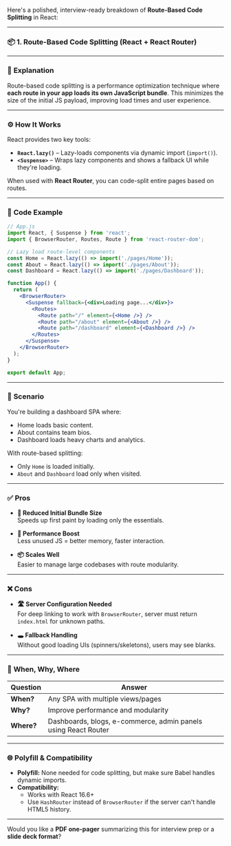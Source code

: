 Here's a polished, interview-ready breakdown of **Route-Based Code Splitting** in React:

---

### 📦 **1. Route-Based Code Splitting (React + React Router)**

---

### 🚀 **Explanation**

Route-based code splitting is a performance optimization technique where **each route in your app loads its own JavaScript bundle**. This minimizes the size of the initial JS payload, improving load times and user experience.

---

### ⚙️ **How It Works**

React provides two key tools:

- **`React.lazy()`** – Lazy-loads components via dynamic import (`import()`).
- **`<Suspense>`** – Wraps lazy components and shows a fallback UI while they're loading.

When used with **React Router**, you can code-split entire pages based on routes.

---

### 🧩 **Code Example**

```jsx
// App.js
import React, { Suspense } from 'react';
import { BrowserRouter, Routes, Route } from 'react-router-dom';

// Lazy load route-level components
const Home = React.lazy(() => import('./pages/Home'));
const About = React.lazy(() => import('./pages/About'));
const Dashboard = React.lazy(() => import('./pages/Dashboard'));

function App() {
  return (
    <BrowserRouter>
      <Suspense fallback={<div>Loading page...</div>}>
        <Routes>
          <Route path="/" element={<Home />} />
          <Route path="/about" element={<About />} />
          <Route path="/dashboard" element={<Dashboard />} />
        </Routes>
      </Suspense>
    </BrowserRouter>
  );
}

export default App;
```

---

### 📘 **Scenario**

You're building a dashboard SPA where:

- Home loads basic content.
- About contains team bios.
- Dashboard loads heavy charts and analytics.

With route-based splitting:
- Only `Home` is loaded initially.
- `About` and `Dashboard` load only when visited.

---

### ✅ **Pros**

- **🔽 Reduced Initial Bundle Size**  
  Speeds up first paint by loading only the essentials.

- **🚀 Performance Boost**  
  Less unused JS = better memory, faster interaction.

- **📦 Scales Well**  
  Easier to manage large codebases with route modularity.

---

### ❌ **Cons**

- **🛣️ Server Configuration Needed**  
  For deep linking to work with `BrowserRouter`, server must return `index.html` for unknown paths.

- **🕳 Fallback Handling**  
  Without good loading UIs (spinners/skeletons), users may see blanks.

---

### 🔧 **When, Why, Where**

| Question | Answer |
|---------|--------|
| **When?** | Any SPA with multiple views/pages |
| **Why?** | Improve performance and modularity |
| **Where?** | Dashboards, blogs, e-commerce, admin panels using React Router |

---

### 🌐 **Polyfill & Compatibility**

- **Polyfill:** None needed for code splitting, but make sure Babel handles dynamic imports.
- **Compatibility:**  
  - Works with React 16.6+  
  - Use `HashRouter` instead of `BrowserRouter` if the server can't handle HTML5 history.

---

Would you like a **PDF one-pager** summarizing this for interview prep or a **slide deck format**?